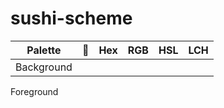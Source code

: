 # sushi-scheme



Palette | :art: | Hex | RGB | HSL | LCH |
---     |---    |---  |---  |---  |---  |
Background |
Foreground
